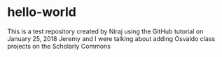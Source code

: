 # hello-world
This is a test repository created by Niraj using the GitHub tutorial on January 25, 2018
Jeremy and I were talking about adding Osvaldo class projects on the Scholarly Commons 

